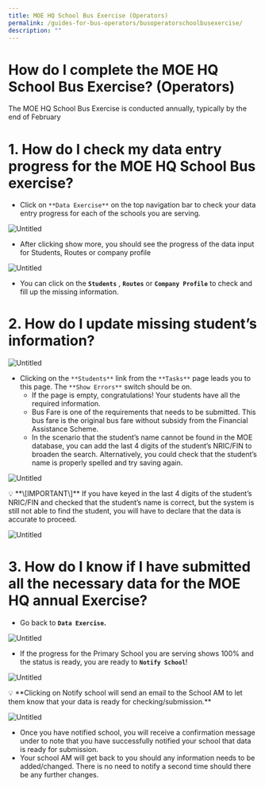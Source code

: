 ```yaml
---
title: MOE HQ School Bus Exercise (Operators)
permalink: /guides-for-bus-operators/busoperatorschoolbusexercise/
description: ""
---
```

How do I complete the MOE HQ School Bus Exercise? (Operators)
=============================================================

The MOE HQ School Bus Exercise is conducted annually, typically by the end of February

1\. How do I check my data entry progress for the MOE HQ School Bus exercise?
=============================================================================

*   Click on `**Data Exercise**` on the top navigation bar to check your data entry progress for each of the schools you are serving.

![Untitled](https://s3-us-west-2.amazonaws.com/secure.notion-static.com/24525dcf-e1e0-432b-834d-c54dbfb42521/Untitled.png)

*   After clicking show more, you should see the progress of the data input for Students, Routes or company profile

![Untitled](https://s3-us-west-2.amazonaws.com/secure.notion-static.com/1a78c9b0-46b3-4200-ad21-bec50a12ce69/Untitled.png)

*   You can click on the **`Students`** , **`Routes`** or **`Company Profile`** to check and fill up the missing information.

2\. How do I update missing student’s information?
==================================================

![Untitled](https://s3-us-west-2.amazonaws.com/secure.notion-static.com/3e379299-fc94-4a81-973f-8596bccdda52/Untitled.png)

*   Clicking on the `**Students**` link from the `**Tasks**` page leads you to this page. The `**Show Errors**` switch should be on.
    *   If the page is empty, congratulations! Your students have all the required information.
    *   Bus Fare is one of the requirements that needs to be submitted. This bus fare is the original bus fare without subsidy from the Financial Assistance Scheme.
    *   In the scenario that the student’s name cannot be found in the MOE database, you can add the last 4 digits of the student’s NRIC/FIN to broaden the search. Alternatively, you could check that the student’s name is properly spelled and try saving again.

![Untitled](https://s3-us-west-2.amazonaws.com/secure.notion-static.com/4143330e-decb-40a0-a375-e4495de27cb7/Untitled.png)

<aside> 💡 **\[IMPORTANT\]** If you have keyed in the last 4 digits of the student’s NRIC/FIN and checked that the student’s name is correct, but the system is still not able to find the student, you will have to declare that the data is accurate to proceed.

</aside>

![Untitled](https://s3-us-west-2.amazonaws.com/secure.notion-static.com/20e5cf2a-fee8-42ad-8e0b-d98bfaf0b941/Untitled.png)

3\. How do I know if I have submitted all the necessary data for the MOE HQ annual Exercise?
============================================================================================

*   Go back to **`Data Exercise`.**

![Untitled](https://s3-us-west-2.amazonaws.com/secure.notion-static.com/0f531671-f2b8-4265-be92-cad35ee61ede/Untitled.png)

*   If the progress for the Primary School you are serving shows 100% and the status is ready, you are ready to **`Notify School`**!

![Untitled](https://s3-us-west-2.amazonaws.com/secure.notion-static.com/efed680a-82ae-4085-86ff-77e3cd72cfdf/Untitled.png)

<aside> 💡 **Clicking on Notify school will send an email to the School AM to let them know that your data is ready for checking/submission.**

</aside>

![Untitled](https://s3-us-west-2.amazonaws.com/secure.notion-static.com/64ab671b-099f-47d3-9ce1-3332765aa745/Untitled.png)

*   Once you have notified school, you will receive a confirmation message under to note that you have successfully notified your school that data is ready for submission.
*   Your school AM will get back to you should any information needs to be added/changed. There is no need to notify a second time should there be any further changes.